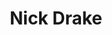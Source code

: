 ---
title: "Nick Drake"
summary: "British folk singer-songwriter and guitarist . He released three albums before he died in 1974 from an overdose of anti-depressant medication. Father: Mother: Sister: Cousin :"
image: "nick-drake.jpg"
---